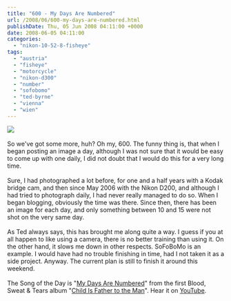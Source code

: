 ```yaml
---
title: "600 - My Days Are Numbered"
url: /2008/06/600-my-days-are-numbered.html
publishDate: Thu, 05 Jun 2008 04:11:00 +0000
date: 2008-06-05 04:11:00
categories: 
  - "nikon-10-52-8-fisheye"
tags: 
  - "austria"
  - "fisheye"
  - "motorcycle"
  - "nikon-d300"
  - "number"
  - "sofobomo"
  - "ted-byrne"
  - "vienna"
  - "wien"
---
```

<a href="https://d25zfm9zpd7gm5.cloudfront.net/1200x1200/2008/20080604_202338_ps.jpg" target="_blank"><img src="https://d25zfm9zpd7gm5.cloudfront.net/0600x0600/2008/20080604_202338_ps.jpg"/></a><br/><br/>So we've got some more, huh? Oh my, 600. The funny thing is, that when I began posting an image a day, although I was not sure that it would be easy to come up with one daily, I did not doubt that I would do this for a very long time.<br/><br/><a href="https://d25zfm9zpd7gm5.cloudfront.net/1200x1200/2008/20080604_083832.jpg" target="_blank"><img alt="" border="0" src="https://d25zfm9zpd7gm5.cloudfront.net/0150x0150/2008/20080604_083832.jpg" style="margin: 0pt 0px 0pt 10px; float: right;"/></a> Sure, I had photographed a lot before, for one and a half years with a Kodak bridge cam, and then since May 2006 with the Nikon D200, and although I had tried to photograph daily, I had never really managed to do so. When I began blogging, obviously the time was there. Since then, there has been an image for each day, and only something between 10 and 15 were not shot on the very same day. <br/><br/>As Ted always says, this has brought me along quite a way. I guess if you at all happen to like using a camera, there is no better training than using it. On the other hand, it slows me down in other respects. SoFoBoMo is an example. I would have had no trouble finishing in time, had I not taken it as a side project. Anyway. The current plan is still to finish it around this weekend.<br/><br/>The Song of the Day is "<a href="http://www.lyricstime.com/blood-sweat-tears-my-days-are-numbered-lyrics.html" target="_blank">My Days Are Numbered</a>" from the first Blood, Sweat &amp; Tears album "<a href="http://www.amazon.com/Child-Father-Sweat-Tears-Blood/dp/B00004XSVL" target="_blank">Child Is Father to the Man</a>". Hear it on <a href="http://www.youtube.com/watch?v=n4MfPbadgeY" target="_blank">YouTube</a>.

